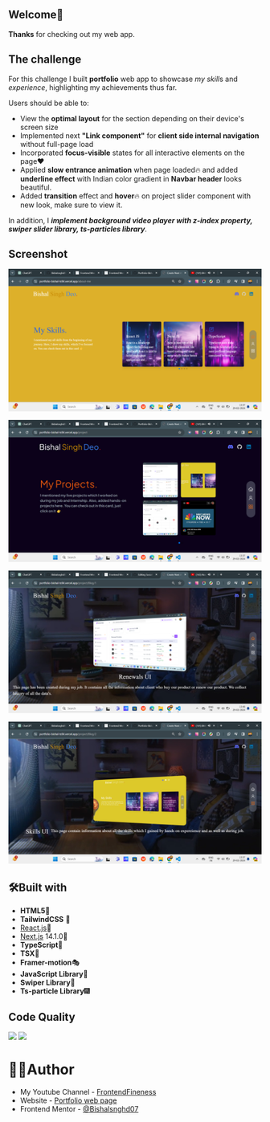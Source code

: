 ## Welcome👋

**Thanks** for checking out my web app.

## The challenge

For this challenge I built **portfolio** web app to showcase *my skill*s and *experience*, highlighting my achievements thus far.


Users should be able to:
- View the **optimal layout** for the section depending on their device's screen size
- Implemented next **"Link component"** for **client side internal navigation** without full-page load
- Incorporated **focus-visible** states for all interactive elements on the page❤️
- Applied **slow entrance animation** when page loaded🔥 and added **underline effect** with Indian color gradient in **Navbar header** looks beautiful.
- Added **transition** effect and **hover**🔥 on project slider component with new look, make sure to view it.

In addition, I ***implement background video player with z-index property, swiper slider library, ts-particles library***.

## Screenshot

![Design preview for the portoflio skills page](/public/Screenshot-741.png)

![Design preview for the portoflio projects page](/public/Screenshot-740.png)

![Design preview for the portoflio projects1 page](/public/Screenshot-744.png)

![Design preview for the portoflio projects2 page](/public/Screenshot-742.png)

## 🛠️Built with

- **HTML5**📃
- **TailwindCSS** 🎨
- [React.js](https://react.dev/)👾
- [Next.js](https://nextjs.org/) 14.1.0🔺
- **TypeScript**🤖
- **TSX**📜
- **Framer-motion**🎭
- **JavaScript Library**📰
- **Swiper Library**📔
- **Ts-particle Library**🎆

## Code Quality

![](https://img.shields.io/badge/eslint-fff?style=for-the-badge&logo=eslint&logoColor=fff&color=4930bd) ![](https://img.shields.io/badge/prettier-fff?style=for-the-badge&logo=prettier&logoColor=000&color=f3ae42)

# 👨‍💻Author

- My Youtube Channel - [FrontendFineness](https://www.youtube.com/@frontendfineness985/videos)
- Website - [Portfolio web page](https://portfolio-bishal-ts94.vercel.app/project)
- Frontend Mentor - [@Bishalsnghd07](https://www.frontendmentor.io/profile/Bishalsnghd07)
